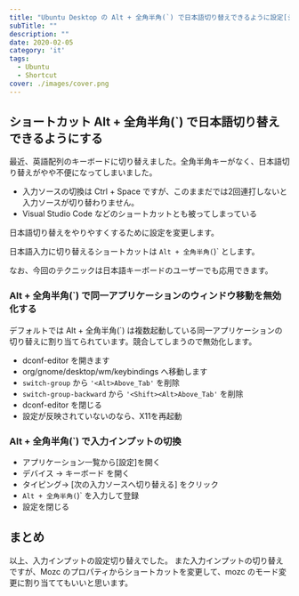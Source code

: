 ```yaml
---
title: "Ubuntu Desktop の Alt + 全角半角(`) で日本語切り替えできるように設定[ショートカット]"
subTitle: ""
description: ""
date: 2020-02-05
category: 'it'
tags:
  - Ubuntu
  - Shortcut
cover: ./images/cover.png
---
```


## ショートカット Alt + 全角半角(`) で日本語切り替えできるようにする

最近、英語配列のキーボードに切り替えました。全角半角キーがなく、日本語切り替えがやや不便になってしまいました。

- 入力ソースの切換は Ctrl + Space ですが、このままだでは2回連打しないと入力ソースが切り替わりません。
- Visual Studio Code などのショートカットとも被ってしまっている

日本語切り替えをやりやすくするために設定を変更します。

日本語入力に切り替えるショートカットは `Alt + 全角半角(`)` とします。

なお、今回のテクニックは日本語キーボードのユーザーでも応用できます。

### Alt + 全角半角(`) で同一アプリケーションのウィンドウ移動を無効化する

デフォルトでは Alt + 全角半角(`) は複数起動している同一アプリケーションの切り替えに割り当てられています。競合してしまうので無効化します。

- dconf-editor を開きます
- org/gnome/desktop/wm/keybindings へ移動します
- `switch-group` から `'<Alt>Above_Tab'` を削除
- `switch-group-backward` から `'<Shift><Alt>Above_Tab'` を削除
- dconf-editor を閉じる
- 設定が反映されていないのなら、X11を再起動

### Alt + 全角半角(`) で入力インプットの切換

- アプリケーション一覧から[設定]を開く
- デバイス -> キーボード を開く
- タイピング-> [次の入力ソースへ切り替える] をクリック
- `Alt + 全角半角(`)` を入力して登録
- 設定を閉じる

## まとめ

以上、入力インプットの設定切り替えでした。
また入力インプットの切り替えですが、Mozc のプロパティからショートカットを変更して、mozc のモード変更に割り当ててもいいと思います。
